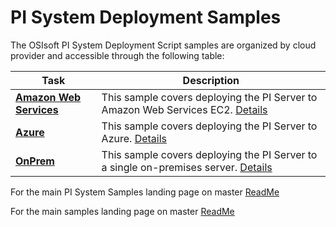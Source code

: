 # PI System Deployment Samples

The OSIsoft PI System Deployment Script samples are organized by cloud provider and accessible through the following table:

| Task                                                                                                            | Description                                                                                                                                                               |
| --------------------------------------------------------------------------------------------------------------- | ------------------------------------------------------------------------------------------------------------------------------------------------------------------------- |
| **[Amazon Web Services](https://github.com/osisoft/sample-pi_core-pi_core_deployment-amazon_web_services)</a>** | This sample covers deploying the PI Server to Amazon Web Services EC2. [Details](https://github.com/osisoft/sample-pi_core-pi_core_deployment-amazon_web_services)        |
| **[Azure](https://github.com/osisoft/sample-pi_core-pi_core_deployment-azure)**                                 | This sample covers deploying the PI Server to Azure. [Details](https://github.com/osisoft/sample-pi_core-pi_core_deployment-azure)                                        |
| **[OnPrem](https://github.com/osisoft/sample-pi_core-pi_core_deployment-on_prem)**                              | This sample covers deploying the PI Server to a single on-premises server. [Details](https://github.com/osisoft/sample-pi_core-pi_core_deployment-on_prem)                |

For the main PI System Samples landing page on master [ReadMe](https://github.com/osisoft/OSI-Samples-PI-System)

For the main samples landing page on master [ReadMe](https://github.com/osisoft/OSI-Samples)
